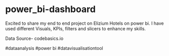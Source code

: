 # power_bi-dashboard
Excited to share my end to end project on Elizium Hotels on power bi.
I have used different Visuals, KPIs, filters and slicers to enhance my skills.

Data Source- codebasics.io

#dataanalysis #power bi #datavisualisationtool
